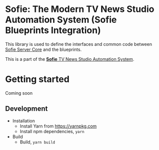 
# Sofie: The Modern TV News Studio Automation System (Sofie Blueprints Integration)

This library is used to define the interfaces and common code between [Sofie Server Core](https://github.com/nrkno/tv-automation-server-core) and the blueprints.

This is a part of the [**Sofie** TV News Studio Automation System](https://github.com/nrkno/Sofie-TV-automation/).

# Getting started

Coming soon

## Development
* Installation
  * Install Yarn from https://yarnpkg.com
  * Install npm dependencies, `yarn`
* Build
  * Build, `yarn build`
